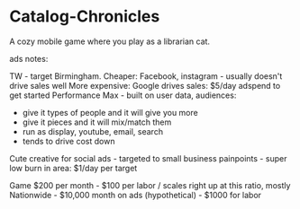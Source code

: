 # Catalog-Chronicles

A cozy mobile game where you play as a librarian cat.

ads notes:

TW - target Birmingham.
Cheaper: Facebook, instagram - usually doesn't drive sales well
More expensive: Google drives sales: $5/day adspend to get started
Performance Max - built on user data, audiences:

- give it types of people and it will give you more
- give it pieces and it will mix/match them
- run as display, youtube, email, search
- tends to drive cost down

Cute creative for social ads - targeted to small business painpoints - super low burn in area: $1/day per target

Game
$200 per month - $100 per labor / scales right up at this ratio, mostly
Nationwide - $10,000 month on ads (hypothetical) - $1000 for labor
